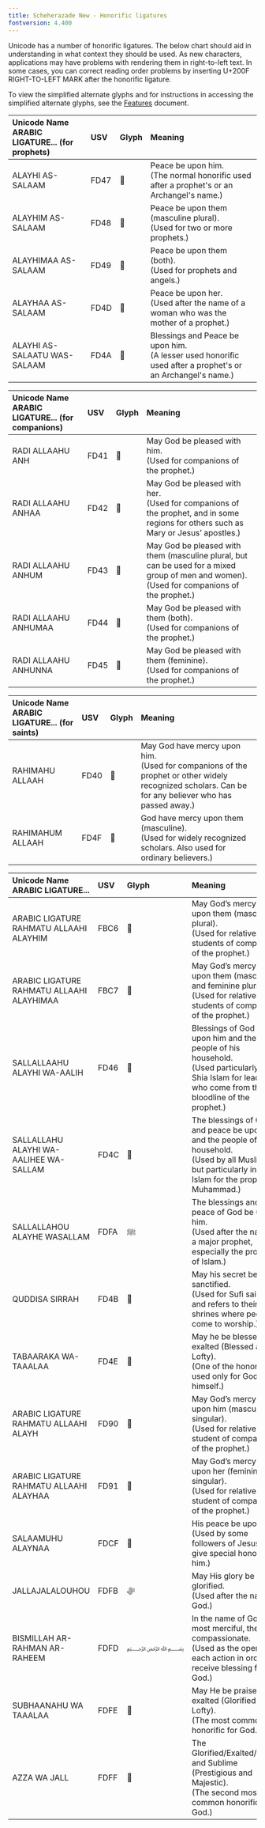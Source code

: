 ```yaml
---
title: Scheherazade New - Honorific ligatures
fontversion: 4.400
---
```


Unicode has a number of honorific ligatures. The below chart should aid in understanding in what context they should be used. As new characters, applications may have problems with rendering them in right-to-left text. In some cases, you can correct reading order problems by inserting U+200F RIGHT-TO-LEFT MARK after the honorific ligature.

To view the simplified alternate glyphs and for instructions in accessing the simplified alternate glyphs, see the [Features](features.md) document.

Unicode Name</br>ARABIC LIGATURE... (for prophets) | USV | Glyph | Meaning
:------------- | :--- | :--- | :------------- 
ALAYHI AS-SALAAM | FD47 | <span class='scheherazadenew-R normal'>﵇ </span>  | Peace be upon him.</br>(The normal honorific used after a prophet's or an Archangel's name.)
ALAYHIM AS-SALAAM | FD48 | <span class='scheherazadenew-R normal'>﵈ </span>  | Peace be upon them (masculine plural).</br>(Used for two or more prophets.)
ALAYHIMAA AS-SALAAM | FD49 | <span class='scheherazadenew-R normal'>﵉ </span>  | Peace be upon them (both).</br>(Used for prophets and angels.)
ALAYHAA AS-SALAAM | FD4D | <span class='scheherazadenew-R normal'>﵍ </span>  | Peace be upon her.</br>(Used after the name of a woman who was the mother of a prophet.)
ALAYHI AS-SALAATU WAS-SALAAM | FD4A | <span class='scheherazadenew-R normal'>﵊ </span> | Blessings and Peace be upon him.</br>(A lesser used honorific used after a prophet's or an Archangel's name.)



Unicode Name</br>ARABIC LIGATURE... (for companions) | USV | Glyph | Meaning
:------------- | :--- | :--- | :------------- 
RADI ALLAAHU ANH | FD41 | <span class='scheherazadenew-R normal'>﵁ </span>  | May God be pleased with him.</br>(Used for companions of the prophet.)
RADI ALLAAHU ANHAA | FD42 | <span class='scheherazadenew-R normal'>﵂ </span>  | May God be pleased with her.</br>(Used for companions of the prophet, and in some regions for others such as Mary or Jesus’ apostles.)
RADI ALLAAHU ANHUM | FD43 | <span class='scheherazadenew-R normal'>﵃ </span> | May God be pleased with them (masculine plural, but can be used for a mixed group of men and women).</br>(Used for companions of the prophet.)
RADI ALLAAHU ANHUMAA | FD44 | <span class='scheherazadenew-R normal'>﵄ </span> | May God be pleased with them (both).</br>(Used for companions of the prophet.)
RADI ALLAAHU ANHUNNA | FD45 | <span class='scheherazadenew-R normal'>﵅ </span>  | May God be pleased with them (feminine).</br>(Used for companions of the prophet.)



Unicode Name</br>ARABIC LIGATURE... (for saints) | USV | Glyph | Meaning
:------------- | :--- | :--- | :------------- 
RAHIMAHU ALLAAH | FD40 | <span class='scheherazadenew-R normal'>﵀</span>  | May God have mercy upon him.</br>(Used for companions of the prophet or other widely recognized scholars. Can be for any believer who has passed away.)
RAHIMAHUM ALLAAH | FD4F | <span class='scheherazadenew-R normal'>﵏ </span>  | God have mercy upon them (masculine).</br>(Used for widely recognized scholars. Also used for ordinary believers.)

Unicode Name</br>ARABIC LIGATURE... | USV | Glyph | Meaning
:------------- | :--- | :--- | :------------- 
ARABIC LIGATURE RAHMATU ALLAAHI ALAYHIM | FBC6 |<span class='scheherazadenew-R normal'>&#xFBC6;</span>|May God’s mercy be upon them (masculine plural).</br>(Used for relatives or students of companions of the prophet.)
ARABIC LIGATURE RAHMATU ALLAAHI ALAYHIMAA | FBC7 |<span class='scheherazadenew-R normal'>&#xFBC7;</span>|May God’s mercy be upon them (masculine and feminine plural).</br>(Used for relatives or students of companions of the prophet.)
SALLALLAAHU ALAYHI WA-AALIH | FD46 | <span class='scheherazadenew-R normal'>﵆ </span>  | Blessings of God be upon him and the people of his household.</br>(Used particularly in Shia Islam for leaders who come from the bloodline of the prophet.)
SALLALLAHU ALAYHI WA-AALIHEE WA-SALLAM | FD4C | <span class='scheherazadenew-R normal'>﵌ </span> | The blessings of God and peace be upon him and the people of his household.</br>(Used by all Muslims, but particularly in Shia Islam for the prophet Muhammad.)
SALLALLAHOU ALAYHE WASALLAM  | FDFA | <span class='scheherazadenew-R normal'>ﷺ</span> | The blessings and peace of God be upon him. </br>(Used after the name of a major prophet, especially the prophet of Islam.)
QUDDISA SIRRAH | FD4B | <span class='scheherazadenew-R normal'>﵋ </span> | May his secret be sanctified.</br>(Used for Sufi saints, and refers to their shrines where people come to worship.)
TABAARAKA WA-TAAALAA | FD4E | <span class='scheherazadenew-R normal'>﵎ </span> | May he be blessed and exalted (Blessed and Lofty).</br>(One of the honorifics used only for God himself.)
ARABIC LIGATURE RAHMATU ALLAAHI ALAYH | FD90 |<span class='scheherazadenew-R normal'>&#xFD90;</span>|May God’s mercy be upon him (masculine singular).</br>(Used for relative or student of companions of the prophet.)
ARABIC LIGATURE RAHMATU ALLAAHI ALAYHAA | FD91 |<span class='scheherazadenew-R normal'>&#xFD91;</span>|May God’s mercy be upon her (feminine singular).</br>(Used for relative or student of companions of the prophet.)
SALAAMUHU ALAYNAA | FDCF | <span class='scheherazadenew-R normal'>﷏ </span> | His peace be upon us.</br>(Used by some followers of Jesus to give special honor to him.)
JALLAJALALOUHOU | FDFB | <span class='scheherazadenew-R normal'>ﷻ</span> | May His glory be glorified.</br>(Used after the name of God.)
BISMILLAH AR-RAHMAN AR-RAHEEM | FDFD | <span class='scheherazadenew-R small'>﷽ </span> | In the name of God, the most merciful, the most compassionate.</br>(Used as the opening of each action in order to receive blessing from God.)
SUBHAANAHU WA TAAALAA | FDFE | <span class='scheherazadenew-R normal'>﷾ </span> | May He be praised and exalted (Glorified and Lofty).</br>(The most common honorific for God.)
AZZA WA JALL | FDFF | <span class='scheherazadenew-R normal'>﷿ </span> | The Glorified/Exalted/Mighty and Sublime (Prestigious and Majestic).</br>(The second most common honorific for God.)




<!-- PRODUCT SITE ONLY
[font id='scheherazadenew' face='ScheherazadeNew-Regular' bold='ScheherazadeNew-Bold' size='200%' rtl=1]
[font id='scheherazadenewL' face='ScheherazadeNew-Regular' bold='ScheherazadeNew-Bold' size='200%']
-->
